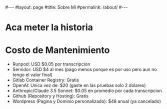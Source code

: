 #---
#layout: page
#title: Sobre Mi
#permalink: /about/
#---

# Aca meter la historia


# Costo de Mantenimiento

* Runpod: USD $0.05 por transcripcion
* Servidor: USD $4 al mes (pago menos porque es por uso pero aun no tengo el valor final)
* Gitlab Container Registry: Gratis
* OpenAI: Unica vez de: $20 (gaste en las pruebas solo 2 dolares)
* Anthropic/Claude 3.5 Sonnet: $0.05 en promedio por cada transcripcion
* Github (Repository y Hosting): Gratis
* Wordpress (Pagina y Dominio personalizado): $48 anual (ya cancelado)
